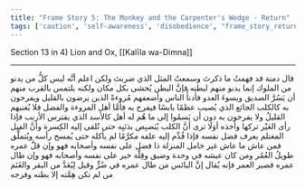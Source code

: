 ```yaml
---
title: "Frame Story 5: The Monkey and the Carpenter's Wedge - Return"
tags: ['caution', 'self-awareness', 'disobedience', "frame_story_return"]
---
```


 Section 13 in 4) Lion and Ox, [[Kalīla wa-Dimna]]

---
قال دمنة قد فهمتُ ما ذكرتَ وسمعتُ المثل الذي ضربتَ ولكن اعلم أنَّه ليس كلُّ من يدنو من الملوك إنما يدنو منهم لبطنه فإنَّ البطن يُحشى بكل مكان ولكنه يلتمس بالقرب منهم أن يَسُرَّ الصديق ويسوءَ العدو فأدنأُ الناس وأضعفهم مُروءةً الذين يرضون بالقليل ويفرحون به كالكلب الجائع الذي يُصيب عظمًا يابسًا فيفرح به فأمَّا أهل المروءة والفضل فلا يُغنيهم القليلُ ولا يفرحون به دون أن يَسمُوا إلى ما هُم له أهل كالأسد الذي يفترس الأرنب فإذا رأى العَيْر تركها وأخذه أوَلَا ترى أنَّ الكلب يُبَصبِص بذنَبِه حتى تُلقى إليه الكِسرة وأنَّ الفيل المغتلم يعرف فضل نفسه فإذا قُدِّم إليه علفه مكرَّمًا لم يأكله حتى يُمسح رأسه ويُتملَّق فمن عاش ما عاش غير خامل المنزلة ذا فضل على نفسه وأصحابه فهو  وإن قلَّ عمره  طويلُ العُمُر ومن كان عيشه في وحدة وضيق وقِلَّة خير على نفسه وأصحابه فهو  وإن طال عمره  قصير العمر فإنه يُقال إنَّ البائس من طال عمره في ضُرٍّ وقيل لِيُعَدَّ من البقر والغَنَم من لم تكن هِمَّته إلا بطنه وفرجه
